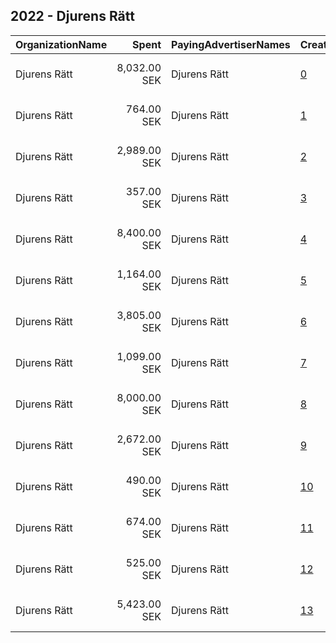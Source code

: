 ## 2022 - Djurens Rätt 
|OrganizationName|Spent|PayingAdvertiserNames|CreativeUrls|Impressions|Genders|AgeBrackets|CountryCodes|BillingAddresses|CandidateBallotInformation|
|:---|---:|:---|:---|---:|:---|:---|:---|:---|:---|
|Djurens Rätt|8,032.00 SEK|Djurens Rätt|[0](https://www.snap.com/political-ads/asset/ad8be1081a42aff295b4c74743d84a7d565f28889049155c4181bc3a2bb5eb1c?mediaType=png)|213,653||18+|sweden|"Box 17132,Stockholm,104 62,SE"||
|Djurens Rätt|764.00 SEK|Djurens Rätt|[1](https://www.snap.com/political-ads/asset/a97cb2e699bd944d48b7d1012c23b56eed8070b38b1e3b09f76a612e9b459e81?mediaType=png)|15,118||18+|sweden|"Box 17132,Stockholm,104 62,SE"||
|Djurens Rätt|2,989.00 SEK|Djurens Rätt|[2](https://www.snap.com/political-ads/asset/e0c6d8600e0056de2a23a6eeffced2dc0a694059b3e858ce7f749cb7624c3ff0?mediaType=png)|47,478||18+|sweden|"Box 17132,Stockholm,104 62,SE"||
|Djurens Rätt|357.00 SEK|Djurens Rätt|[3](https://www.snap.com/political-ads/asset/72fc18fa3d3066db98eac3de9fd9454f00964a706e017548e6e210b98bdc38f5?mediaType=mp4)|15,619||18+|sweden|"Box 17132,Stockholm,104 62,SE"||
|Djurens Rätt|8,400.00 SEK|Djurens Rätt|[4](https://www.snap.com/political-ads/asset/84dad47973cb38cdc5bba93ece2288a526fcd5d75e2c2a607cecfb18e3853092?mediaType=mp4)|162,535||19+|sweden|"Box 17132,Stockholm,104 62,SE"||
|Djurens Rätt|1,164.00 SEK|Djurens Rätt|[5](https://www.snap.com/political-ads/asset/096db22846251eb16782ceb23ba0b780fd5fb0b7e5d14852c954070fe656f5d3?mediaType=png)|52,875||18+|sweden|"Box 17132,Stockholm,104 62,SE"||
|Djurens Rätt|3,805.00 SEK|Djurens Rätt|[6](https://www.snap.com/political-ads/asset/3ed42e06b2c0e1773ae0c3a3a391928424785f0444190005becce93b87cd2ca2?mediaType=png)|152,309||18+|sweden|"Box 17132,Stockholm,104 62,SE"||
|Djurens Rätt|1,099.00 SEK|Djurens Rätt|[7](https://www.snap.com/political-ads/asset/0e254e37311af5706711f80903cfa9613375a1bc5a2bc88c64f87e17858cce63?mediaType=png)|20,047||18+|sweden|"Box 17132,Stockholm,104 62,SE"||
|Djurens Rätt|8,000.00 SEK|Djurens Rätt|[8](https://www.snap.com/political-ads/asset/7cea16e254cab0f5ff0b1fa0542cead1fa9fa576470caac5d98e988aeabc413b?mediaType=mp4)|248,910||19+|sweden|"Box 17132,Stockholm,104 62,SE"||
|Djurens Rätt|2,672.00 SEK|Djurens Rätt|[9](https://www.snap.com/political-ads/asset/1d006c9675f933905b34647f9160f2566d2a8c620f8b1cb82de54e7203c4d772?mediaType=png)|88,988||18+|sweden|"Box 17132,Stockholm,104 62,SE"||
|Djurens Rätt|490.00 SEK|Djurens Rätt|[10](https://www.snap.com/political-ads/asset/122e0e4f9c8d48b0b6a92c2e4ce29d55977dcd3366a2949b926dba0cf83eecb6?mediaType=png)|7,967||18+|sweden|"Box 17132,Stockholm,104 62,SE"||
|Djurens Rätt|674.00 SEK|Djurens Rätt|[11](https://www.snap.com/political-ads/asset/febd78246e454dd5a994efff2d7d2c24c95df9dd465e60a7094fe01bc5d6fd44?mediaType=png)|11,354||18+|sweden|"Box 17132,Stockholm,104 62,SE"||
|Djurens Rätt|525.00 SEK|Djurens Rätt|[12](https://www.snap.com/political-ads/asset/3f6e997766699b436f9856c3d804acaf690ca0df8d89136e749bef0f7585618c?mediaType=png)|11,696||18+|sweden|"Box 17132,Stockholm,104 62,SE"||
|Djurens Rätt|5,423.00 SEK|Djurens Rätt|[13](https://www.snap.com/political-ads/asset/2e80011b8b56552db8bf68e5f247c16d5129b701c5819e266c645798662812e9?mediaType=png)|116,988||18+|sweden|"Box 17132,Stockholm,104 62,SE"||
